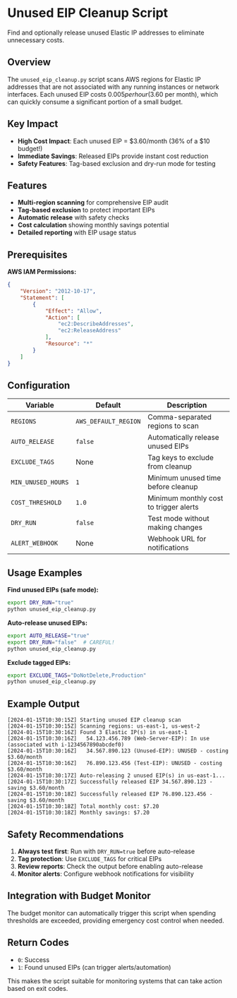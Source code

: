 # Unused EIP Cleanup Script

Find and optionally release unused Elastic IP addresses to eliminate unnecessary costs.

## Overview

The `unused_eip_cleanup.py` script scans AWS regions for Elastic IP addresses that are not associated with any running instances or network interfaces. Each unused EIP costs $0.005 per hour ($3.60 per month), which can quickly consume a significant portion of a small budget.

## Key Impact

- **High Cost Impact**: Each unused EIP = $3.60/month (36% of a $10 budget!)
- **Immediate Savings**: Released EIPs provide instant cost reduction
- **Safety Features**: Tag-based exclusion and dry-run mode for testing

## Features

- **Multi-region scanning** for comprehensive EIP audit
- **Tag-based exclusion** to protect important EIPs
- **Automatic release** with safety checks
- **Cost calculation** showing monthly savings potential
- **Detailed reporting** with EIP usage status

## Prerequisites

**AWS IAM Permissions:**
```json
{
    "Version": "2012-10-17",
    "Statement": [
        {
            "Effect": "Allow",
            "Action": [
                "ec2:DescribeAddresses",
                "ec2:ReleaseAddress"
            ],
            "Resource": "*"
        }
    ]
}
```

## Configuration

| Variable | Default | Description |
|----------|---------|-------------|
| `REGIONS` | `AWS_DEFAULT_REGION` | Comma-separated regions to scan |
| `AUTO_RELEASE` | `false` | Automatically release unused EIPs |
| `EXCLUDE_TAGS` | None | Tag keys to exclude from cleanup |
| `MIN_UNUSED_HOURS` | `1` | Minimum unused time before cleanup |
| `COST_THRESHOLD` | `1.0` | Minimum monthly cost to trigger alerts |
| `DRY_RUN` | `false` | Test mode without making changes |
| `ALERT_WEBHOOK` | None | Webhook URL for notifications |

## Usage Examples

**Find unused EIPs (safe mode):**
```bash
export DRY_RUN="true"
python unused_eip_cleanup.py
```

**Auto-release unused EIPs:**
```bash
export AUTO_RELEASE="true"
export DRY_RUN="false"  # CAREFUL!
python unused_eip_cleanup.py
```

**Exclude tagged EIPs:**
```bash
export EXCLUDE_TAGS="DoNotDelete,Production"
python unused_eip_cleanup.py
```

## Example Output

```
[2024-01-15T10:30:15Z] Starting unused EIP cleanup scan
[2024-01-15T10:30:15Z] Scanning regions: us-east-1, us-west-2
[2024-01-15T10:30:16Z] Found 3 Elastic IP(s) in us-east-1
[2024-01-15T10:30:16Z]   54.123.456.789 (Web-Server-EIP): In use (associated with i-1234567890abcdef0)
[2024-01-15T10:30:16Z]   34.567.890.123 (Unused-EIP): UNUSED - costing $3.60/month
[2024-01-15T10:30:16Z]   76.890.123.456 (Test-EIP): UNUSED - costing $3.60/month
[2024-01-15T10:30:17Z] Auto-releasing 2 unused EIP(s) in us-east-1...
[2024-01-15T10:30:17Z] Successfully released EIP 34.567.890.123 - saving $3.60/month
[2024-01-15T10:30:18Z] Successfully released EIP 76.890.123.456 - saving $3.60/month
[2024-01-15T10:30:18Z] Total monthly cost: $7.20
[2024-01-15T10:30:18Z] Monthly savings: $7.20
```

## Safety Recommendations

1. **Always test first**: Run with `DRY_RUN=true` before auto-release
2. **Tag protection**: Use `EXCLUDE_TAGS` for critical EIPs
3. **Review reports**: Check the output before enabling auto-release
4. **Monitor alerts**: Configure webhook notifications for visibility

## Integration with Budget Monitor

The budget monitor can automatically trigger this script when spending thresholds are exceeded, providing emergency cost control when needed.

## Return Codes

- `0`: Success
- `1`: Found unused EIPs (can trigger alerts/automation)

This makes the script suitable for monitoring systems that can take action based on exit codes.
